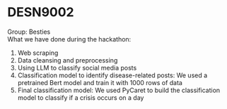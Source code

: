 # DESN9002
Group: Besties  
What we have done during the hackathon:
1. Web scraping
2. Data cleansing and preprocessing
3. Using LLM to classify social media posts
4. Classification model to identify disease-related posts: We used a pretrained Bert model and train it with 1000 rows of data
5. Final classification model: We used PyCaret to build the classification model to classify if a crisis occurs on a day

